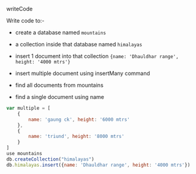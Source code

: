 writeCode

Write code to:-

- create a database named `mountains`
- a collection inside that database named `himalayas`
- insert 1 document into that collection `{name: 'Dhauldhar range', height: '4000 mtrs'}`

- insert multiple document using insertMany command
- find all documents from mountains
- find a single document using name

```js
var multiple = [
    {
        name: 'gaung ck', height: '6000 mtrs'
    },
    {
        name: 'triund', height: '8000 mtrs'
    }
]
use mountains
db.createCollection("himalayas")
db.himalayas.insert({name: 'Dhauldhar range', height: '4000 mtrs'})

```
